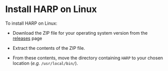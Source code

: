 # Install HARP on Linux

To install HARP on Linux:

* Download the ZIP file for your operating system version from the [releases](https://github.com/TEAMuP-dev/HARP/releases) page

* Extract the contents of the ZIP file. 

* From these contents, move the directory containing `HARP` to your chosen location (_e.g._ `/usr/local/bin/`).
